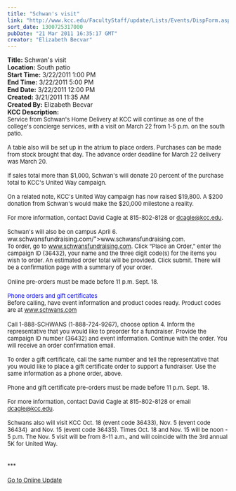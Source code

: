 ```yaml
---
title: "Schwan's visit"
link: "http://www.kcc.edu/FacultyStaff/update/Lists/Events/DispForm.aspx?ID=65"
sort_date: 1300725317000
pubDate: "21 Mar 2011 16:35:17 GMT"
creator: "Elizabeth Becvar"
---
```


<div><b>Title:</b> Schwan&#39;s visit</div>
<div><b>Location:</b> South patio</div>
<div><b>Start Time:</b> 3/22/2011 1:00 PM</div>
<div><b>End Time:</b> 3/22/2011 5:00 PM</div>
<div><b>End Date:</b> 3/22/2011 12:00 PM</div>
<div><b>Created:</b> 3/21/2011 11:35 AM</div>
<div><b>Created By:</b> Elizabeth Becvar</div>
<div><b>KCC Description:</b> <div class=ExternalClassF5CC19462FC74FE4AA0944536B272A66><div><font size=2>Service from Schwan's Home Delivery at KCC will continue as one of the college's concierge services, with a visit on March 22 from 1-5 p.m. on the south patio.</font></div><font size=2>
<div><br>A table also will be set up in the atrium to place orders. Purchases can be made from stock brought that day. The advance order deadline for March 22 delivery was March 20.</div>
<div><br>If sales total more than $1,000, Schwan's will donate 20 percent of the purchase total to KCC's United Way campaign. </div>
<div><br>On a related note, KCC's United Way campaign has now raised $19,800. A $200 donation from Schwan's would make the $20,000 milestone a reality.</div>
<div><br>For more information, contact David Cagle at 815-802-8128 or <a href="mailto:Schwan's visit: 3/22">dcagle@kcc.edu</a></font><font size=2>.</font></div>
<div><font size=2><br>Schwan's will also be on campus April 6.<br></div></font></div></div>
ww.schwansfundraising.com/"><font size="2">www.schwansfundraising.com</font></a><font size="2">. <br /></font></div>
<div><font size="2">To order, go to </font><a href="http://www.schwansfundraising.com/"><font size="2">www.schwansfundraising.com</font></a><font size="2">. Click “Place an Order,” enter the campaign ID (36432), your name and the three digit code(s) for the items you wish to order. An estimated order total will be provided. Click submit. There will be a confirmation page with a summary of your order.</font></div>
<div><font size="2"></font> </div>
<div><font size="2">Online pre-orders must be made before 11 p.m. Sept. 18.</font></div><font size="2">
<div><br /><font color="#0000ff">Phone orders and gift certificates<br /></font>Before calling, have event information and product codes ready. Product codes are at </font><a href="http://www.schwans.com/"><font size="2">www.schwans.com</font></a></div>
<div><br /><font size="2">Call </font><span style="white-space:nowrap" class="baec5a81-e4d6-4674-97f3-e9220f0136c1"><font size="2">1-888-SCHWANS</font></span><font size="2"> (</font><span style="white-space:nowrap" class="baec5a81-e4d6-4674-97f3-e9220f0136c1"><font size="2">1-888-724-9267</font></span><font size="2">), choose option 4. Inform the representative that you would like to preorder for a fundraiser. Provide the campaign ID number (36432) and event information. Continue with the order. You will receive an order confirmation email.</font></div><font size="2">
<div><br />To order a gift certificate, call the same number and tell the representative that you would like to place a gift certificate order to support a fundraiser. Use the same information as a phone order, above. </div>
<div> </div>
<div>
<div><font size="2">Phone and gift certificate pre-orders must be made before 11 p.m. Sept. 18.</font></div></div>
<div><br />For more information, contact David Cagle at </font><span style="white-space:nowrap" class="baec5a81-e4d6-4674-97f3-e9220f0136c1"><font size="2">815-802-8128</font></span><font size="2"> or email </font><a href="mailto:dcagle@kcc.edu"><font size="2">dcagle@kcc.edu</font></a><font size="2">.</font></div>
<div><font size="2"><br />Schwans also will visit KCC Oct. 18 (event code 36433), Nov. 5 (event code 36434)  and Nov. 15 (event code 36435). Times Oct. 18 and Nov. 15 will be noon - 5 p.m. The Nov. 5 visit will be from 8-11 a.m., and will coincide with the 3rd annual 5K for United Way.</font></div>
<div><font size="2"></font> </div>
<div> </div>
<div><font size="2">***</font></div>
<div><font size="2"></font> </div>
<div><font size="2"><a href="/FacultyStaff/update/Pages/dailyupdate.aspx">Go to Online Update</a></font></div>
<div><font size="2"></font> </div>
<div> </div></div>
<div></div></div>
